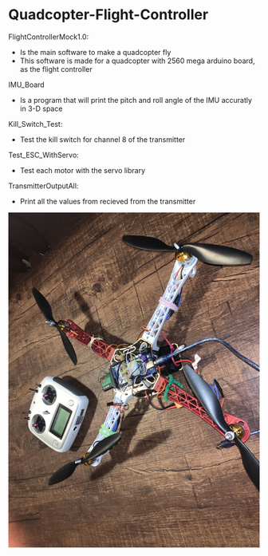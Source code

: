 # Quadcopter-Flight-Controller
   
FlightControllerMock1.0:
- Is the main software to make a quadcopter fly
- This software is made for a quadcopter with 2560 mega arduino board, as the flight controller
   
IMU_Board
- Is a program that will print the pitch and roll angle of the IMU accuratly in 3-D space
   
 Kill_Switch_Test:
- Test the kill switch for channel 8 of the transmitter
     
 Test_ESC_WithServo:
- Test each motor with the servo library
     
TransmitterOutputAll:
- Print all the values from recieved from the transmitter

![](quadcopter.jpg)
